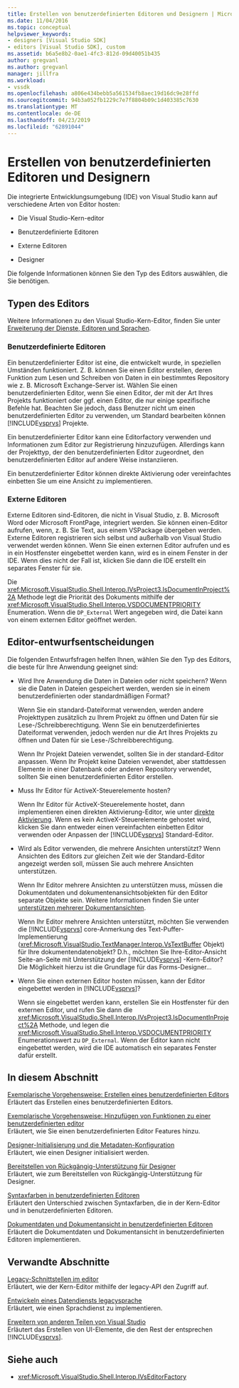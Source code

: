 ```yaml
---
title: Erstellen von benutzerdefinierten Editoren und Designern | Microsoft-Dokumentation
ms.date: 11/04/2016
ms.topic: conceptual
helpviewer_keywords:
- designers [Visual Studio SDK]
- editors [Visual Studio SDK], custom
ms.assetid: b6a5e8b2-0ae1-4fc3-812d-09d40051b435
author: gregvanl
ms.author: gregvanl
manager: jillfra
ms.workload:
- vssdk
ms.openlocfilehash: a806e434bebb5a561534fb8aec19d16dc9e28ffd
ms.sourcegitcommit: 94b3a052fb1229c7e7f8804b09c1d403385c7630
ms.translationtype: MT
ms.contentlocale: de-DE
ms.lasthandoff: 04/23/2019
ms.locfileid: "62891044"
---
```

# <a name="create-custom-editors-and-designers"></a>Erstellen von benutzerdefinierten Editoren und Designern

Die integrierte Entwicklungsumgebung (IDE) von Visual Studio kann auf verschiedene Arten von Editor hosten:

- Die Visual Studio-Kern-editor

- Benutzerdefinierte Editoren

- Externe Editoren

- Designer

Die folgende Informationen können Sie den Typ des Editors auswählen, die Sie benötigen.

## <a name="types-of-editor"></a>Typen des Editors

Weitere Informationen zu den Visual Studio-Kern-Editor, finden Sie unter [Erweiterung der Dienste, Editoren und Sprachen](../extensibility/extending-the-editor-and-language-services.md).

### <a name="custom-editors"></a>Benutzerdefinierte Editoren
 Ein benutzerdefinierter Editor ist eine, die entwickelt wurde, in speziellen Umständen funktioniert. Z. B. können Sie einen Editor erstellen, deren Funktion zum Lesen und Schreiben von Daten in ein bestimmtes Repository wie z. B. Microsoft Exchange-Server ist. Wählen Sie einen benutzerdefinierten Editor, wenn Sie einen Editor, der mit der Art Ihres Projekts funktioniert oder ggf. einen Editor, die nur einige spezifische Befehle hat. Beachten Sie jedoch, dass Benutzer nicht um einen benutzerdefinierten Editor zu verwenden, um Standard bearbeiten können [!INCLUDE[vsprvs](../code-quality/includes/vsprvs_md.md)] Projekte.

 Ein benutzerdefinierter Editor kann eine Editorfactory verwenden und Informationen zum Editor zur Registrierung hinzuzufügen. Allerdings kann der Projekttyp, der den benutzerdefinierten Editor zugeordnet, den benutzerdefinierten Editor auf andere Weise instanziieren.

 Ein benutzerdefinierter Editor können direkte Aktivierung oder vereinfachtes einbetten Sie um eine Ansicht zu implementieren.

### <a name="external-editors"></a>Externe Editoren
 Externe Editoren sind-Editoren, die nicht in Visual Studio, z. B. Microsoft Word oder Microsoft FrontPage, integriert werden. Sie können einen-Editor aufrufen, wenn, z. B. Sie Text, aus einem VSPackage übergeben werden. Externe Editoren registrieren sich selbst und außerhalb von Visual Studio verwendet werden können. Wenn Sie einen externen Editor aufrufen und es in ein Hostfenster eingebettet werden kann, wird es in einem Fenster in der IDE. Wenn dies nicht der Fall ist, klicken Sie dann die IDE erstellt ein separates Fenster für sie.

 Die <xref:Microsoft.VisualStudio.Shell.Interop.IVsProject3.IsDocumentInProject%2A> Methode legt die Priorität des Dokuments mithilfe der <xref:Microsoft.VisualStudio.Shell.Interop.VSDOCUMENTPRIORITY> Enumeration. Wenn die `DP_External` Wert angegeben wird, die Datei kann von einem externen Editor geöffnet werden.

## <a name="editor-design-decisions"></a>Editor-entwurfsentscheidungen
 Die folgenden Entwurfsfragen helfen Ihnen, wählen Sie den Typ des Editors, die beste für Ihre Anwendung geeignet sind:

- Wird Ihre Anwendung die Daten in Dateien oder nicht speichern? Wenn sie die Daten in Dateien gespeichert werden, werden sie in einem benutzerdefinierten oder standardmäßigen Format?

   Wenn Sie ein standard-Dateiformat verwenden, werden andere Projekttypen zusätzlich zu Ihrem Projekt zu öffnen und Daten für sie Lese-/Schreibberechtigung. Wenn Sie ein benutzerdefiniertes Dateiformat verwenden, jedoch werden nur die Art Ihres Projekts zu öffnen und Daten für sie Lese-/Schreibberechtigung.

   Wenn Ihr Projekt Dateien verwendet, sollten Sie in der standard-Editor anpassen. Wenn Ihr Projekt keine Dateien verwendet, aber stattdessen Elemente in einer Datenbank oder anderen Repository verwendet, sollten Sie einen benutzerdefinierten Editor erstellen.

- Muss Ihr Editor für ActiveX-Steuerelemente hosten?

   Wenn Ihr Editor für ActiveX-Steuerelemente hostet, dann implementieren einen direkten Aktivierung-Editor, wie unter [direkte Aktivierung](../extensibility/in-place-activation.md). Wenn es kein ActiveX-Steuerelemente gehostet wird, klicken Sie dann entweder einen vereinfachten einbetten Editor verwenden oder Anpassen der [!INCLUDE[vsprvs](../code-quality/includes/vsprvs_md.md)] Standard-Editor.

- Wird als Editor verwenden, die mehrere Ansichten unterstützt? Wenn Ansichten des Editors zur gleichen Zeit wie der Standard-Editor angezeigt werden soll, müssen Sie auch mehrere Ansichten unterstützen.

   Wenn Ihr Editor mehrere Ansichten zu unterstützen muss, müssen die Dokumentdaten und dokumentenansichtsobjekten für den Editor separate Objekte sein. Weitere Informationen finden Sie unter [unterstützen mehrerer Dokumentansichten](../extensibility/supporting-multiple-document-views.md).

   Wenn Ihr Editor mehrere Ansichten unterstützt, möchten Sie verwenden die [!INCLUDE[vsprvs](../code-quality/includes/vsprvs_md.md)] core-Anmerkung des Text-Puffer-Implementierung (<xref:Microsoft.VisualStudio.TextManager.Interop.VsTextBuffer> Objekt) für Ihre dokumentendatenobjekt? D.h., möchten Sie Ihre-Editor-Ansicht Seite-an-Seite mit Unterstützung der [!INCLUDE[vsprvs](../code-quality/includes/vsprvs_md.md)] -Kern-Editor? Die Möglichkeit hierzu ist die Grundlage für das Forms-Designer...

- Wenn Sie einen externen Editor hosten müssen, kann der Editor eingebettet werden in [!INCLUDE[vsprvs](../code-quality/includes/vsprvs_md.md)]?

   Wenn sie eingebettet werden kann, erstellen Sie ein Hostfenster für den externen Editor, und rufen Sie dann die <xref:Microsoft.VisualStudio.Shell.Interop.IVsProject3.IsDocumentInProject%2A> Methode, und legen die <xref:Microsoft.VisualStudio.Shell.Interop.VSDOCUMENTPRIORITY> Enumerationswert zu `DP_External`. Wenn der Editor kann nicht eingebettet werden, wird die IDE automatisch ein separates Fenster dafür erstellt.

## <a name="in-this-section"></a>In diesem Abschnitt

[Exemplarische Vorgehensweise: Erstellen eines benutzerdefinierten Editors](../extensibility/walkthrough-creating-a-custom-editor.md)\
Erläutert das Erstellen eines benutzerdefinierten Editors.

[Exemplarische Vorgehensweise: Hinzufügen von Funktionen zu einer benutzerdefinierten editor](../extensibility/walkthrough-adding-features-to-a-custom-editor.md)\
Erläutert, wie Sie einen benutzerdefinierten Editor Features hinzu.

[Designer-Initialisierung und die Metadaten-Konfiguration](../extensibility/designer-initialization-and-metadata-configuration.md)\
Erläutert, wie einen Designer initialisiert werden.

[Bereitstellen von Rückgängig-Unterstützung für Designer](../extensibility/supplying-undo-support-to-designers.md)\
Erläutert, wie zum Bereitstellen von Rückgängig-Unterstützung für Designer.

[Syntaxfarben in benutzerdefinierten Editoren](../extensibility/syntax-coloring-in-custom-editors.md)\
Erläutert den Unterschied zwischen Syntaxfarben, die in der Kern-Editor und in benutzerdefinierten Editoren.

[Dokumentdaten und Dokumentansicht in benutzerdefinierten Editoren](../extensibility/document-data-and-document-view-in-custom-editors.md)\
Erläutert die Dokumentdaten und Dokumentansicht in benutzerdefinierten Editoren implementieren.

## <a name="related-sections"></a>Verwandte Abschnitte

[Legacy-Schnittstellen im editor](../extensibility/legacy-interfaces-in-the-editor.md)\
Erläutert, wie der Kern-Editor mithilfe der legacy-API den Zugriff auf.

[Entwickeln eines Datendiensts legacysprache](../extensibility/internals/developing-a-legacy-language-service.md)\
Erläutert, wie einen Sprachdienst zu implementieren.

[Erweitern von anderen Teilen von Visual Studio](../extensibility/extending-other-parts-of-visual-studio.md)\
Erläutert das Erstellen von UI-Elemente, die den Rest der entsprechen [!INCLUDE[vsprvs](../code-quality/includes/vsprvs_md.md)].

## <a name="see-also"></a>Siehe auch

- <xref:Microsoft.VisualStudio.Shell.Interop.IVsEditorFactory>